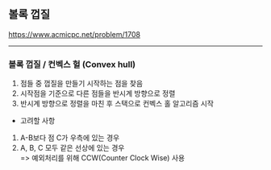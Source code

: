## 볼록 껍질

https://www.acmicpc.net/problem/1708

---
### 볼록 껍질 / 컨벡스 헐 (Convex hull)
1. 점들 중 껍질을 만들기 시작하는 점을 찾음
2. 시작점을 기준으로 다른 점들을 반시계 방향으로 정렬
3. 반시계 방향으로 정렬을 마친 후 스택으로 컨벡스 홀 알고리즘 시작

* 고려할 사항
1. A-B보다 점 C가 우측에 있는 경우
2. A, B, C 모두 같은 선상에 있는 경우   
=> 예외처리를 위해 CCW(Counter Clock Wise) 사용
